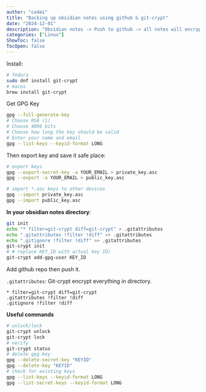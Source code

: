```yaml
---
author: "ca4mi"
title: "Backing up obsidian notes using github & git-crypt"
date: "2024-12-01"
description: "Obsidian notes -> Push to github -> all notes will encrypted in github repo -> clone it -> import/export GPG keys -> unlock encrypted notes"
categories: ["Linux"]
ShowToc: false
TocOpen: false
---
```

Install:
```bash
# fedora
sudo dnf install git-crypt
# macos
brew install git-crypt
```

Get GPG Key
```bash
gpg --full-generate-key
# Choose RSA (1)
# Choose 4096 bits
# Choose how long the key should be valid
# Enter your name and email
gpg --list-keys --keyid-format LONG
```
Then export key and save it safe place:
```bash
# export keys
gpg --export-secret-key -a YOUR_EMAIL > private_key.asc
gpg --export -a YOUR_EMAIL > public_key.asc

# import *.asc keys to other devices
gpg --import private_key.asc
gpg --import public_key.asc
```

**In your obsidian notes directory**:
```bash
git init
echo "* filter=git-crypt diff=git-crypt" > .gitattributes
echo ".gitattributes !filter !diff" >> .gitattributes
echo ".gitignore !filter !diff" >> .gitattributes
git-crypt init
# # replace KEY_ID with actual key ID)
git-crypt add-gpg-user KEY_ID
```
Add github repo then push it.

`.gitattributes`:
Git-crypt encrypt everything in directory.
```
* filter=git-crypt diff=git-crypt
.gitattributes !filter !diff
.gitignore !filter !diff
```

**Useful commands**
```bash
# unlock/lock
git-crypt unlock
git-crypt lock
# verify
git-crypt status
# delete gpg key
gpg --delete-secret-key "KEYID"
gpg --delete-key "KEYID"
# check for existing keys
gpg --list-keys --keyid-format LONG
gpg --list-secret-keys --keyid-format LONG
```
